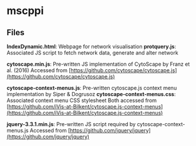 # mscppi

## Files
**IndexDynamic.html**: Webpage for network visualisation
**protquery.js**: Associated JS script to fetch network data, generate and alter network

**cytoscape.min.js**: Pre-written JS implementation of CytoScape by Franz et al. (2016) 
Accessed from [https://github.com/cytoscape/cytoscape.js](https://github.com/cytoscape/cytoscape.js)

**cytoscape-context-menus.js**: Pre-written cytoscape.js context menu implementation by Siper & Dogrusoz
**cytoscape-context-menus.css**: Associated context menu CSS stylesheet
Both accessed from [https://github.com/iVis-at-Bilkent/cytoscape.js-context-menus](https://github.com/iVis-at-Bilkent/cytoscape.js-context-menus)

**jquery-3.3.1.min.js**: Pre-written JS script required by cytoscape-context-menus.js
Accessed from [https://github.com/jquery/jquery](https://github.com/jquery/jquery)
